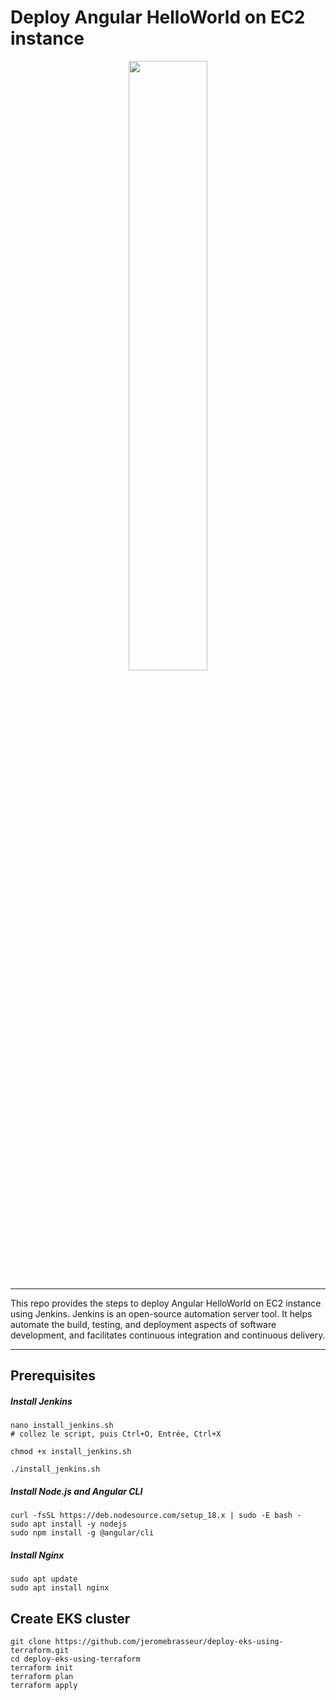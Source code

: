 # Deploy Angular HelloWorld on EC2 instance

<p align="center"><img src="img/EKS-Terraform.jpg" width="50%"></p>

----

This repo provides the steps to deploy Angular HelloWorld on EC2 instance using Jenkins. Jenkins is an open-source automation server tool. It helps automate the build, testing, and deployment aspects of software development, and facilitates continuous integration and continuous delivery.

----

## Prerequisites

##### Install Jenkins

```
nano install_jenkins.sh
# collez le script, puis Ctrl+O, Entrée, Ctrl+X

chmod +x install_jenkins.sh

./install_jenkins.sh
```

##### Install Node.js and Angular CLI

```
curl -fsSL https://deb.nodesource.com/setup_18.x | sudo -E bash -
sudo apt install -y nodejs
sudo npm install -g @angular/cli
```

##### Install Nginx

```
sudo apt update
sudo apt install nginx
```

## Create EKS cluster

```
git clone https://github.com/jeromebrasseur/deploy-eks-using-terraform.git
cd deploy-eks-using-terraform
terraform init
terraform plan
terraform apply
```
